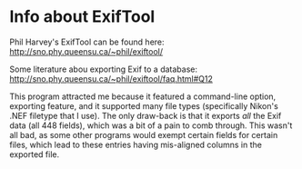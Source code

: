 # Info about ExifTool
Phil Harvey's ExifTool can be found here: http://sno.phy.queensu.ca/~phil/exiftool/

Some literature abou exporting Exif to a database: http://sno.phy.queensu.ca/~phil/exiftool/faq.html#Q12

This program attracted me because it featured a command-line option, exporting feature, and it supported many file types (specifically Nikon's .NEF filetype that I use). The only draw-back is that it exports *all* the Exif data (all 448 fields), which was a bit of a pain to comb through. This wasn't all bad, as some other programs would exempt certain fields for certain files, which lead to these entries having mis-aligned columns in the exported file.

